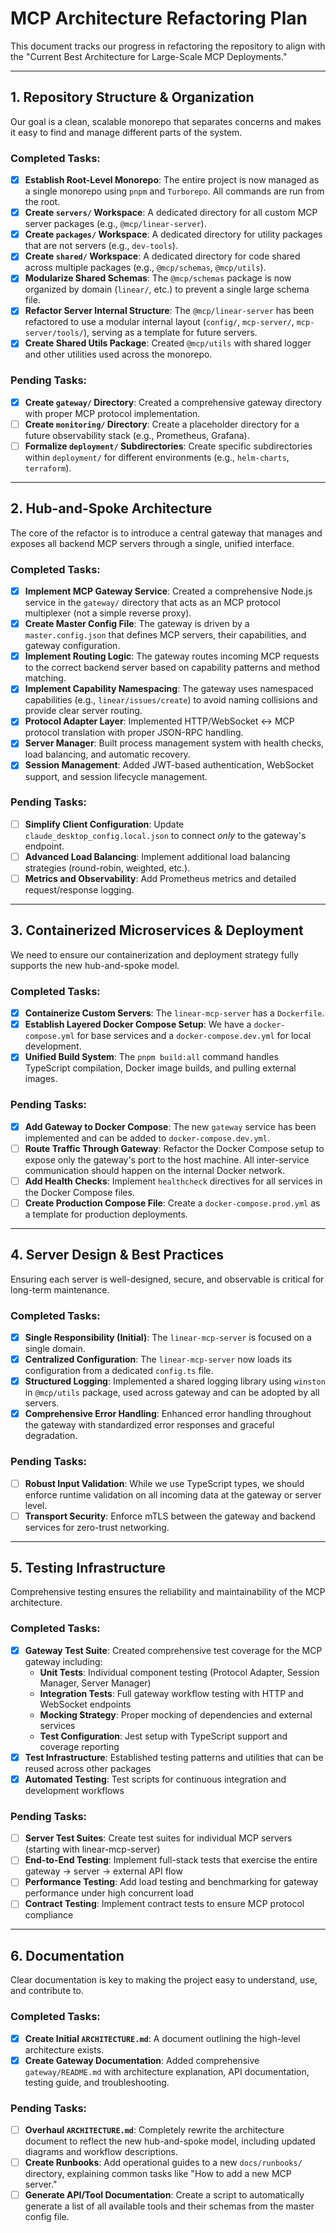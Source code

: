 # MCP Architecture Refactoring Plan

This document tracks our progress in refactoring the repository to align with the "Current Best Architecture for Large-Scale MCP Deployments."

---

## 1. Repository Structure & Organization

Our goal is a clean, scalable monorepo that separates concerns and makes it easy to find and manage different parts of the system.

### Completed Tasks:

- [x] **Establish Root-Level Monorepo**: The entire project is now managed as a single monorepo using `pnpm` and `Turborepo`. All commands are run from the root.
- [x] **Create `servers/` Workspace**: A dedicated directory for all custom MCP server packages (e.g., `@mcp/linear-server`).
- [x] **Create `packages/` Workspace**: A dedicated directory for utility packages that are not servers (e.g., `dev-tools`).
- [x] **Create `shared/` Workspace**: A dedicated directory for code shared across multiple packages (e.g., `@mcp/schemas`, `@mcp/utils`).
- [x] **Modularize Shared Schemas**: The `@mcp/schemas` package is now organized by domain (`linear/`, etc.) to prevent a single large schema file.
- [x] **Refactor Server Internal Structure**: The `@mcp/linear-server` has been refactored to use a modular internal layout (`config/`, `mcp-server/`, `mcp-server/tools/`), serving as a template for future servers.
- [x] **Create Shared Utils Package**: Created `@mcp/utils` with shared logger and other utilities used across the monorepo.

### Pending Tasks:

- [x] **Create `gateway/` Directory**: Created a comprehensive gateway directory with proper MCP protocol implementation.
- [ ] **Create `monitoring/` Directory**: Create a placeholder directory for a future observability stack (e.g., Prometheus, Grafana).
- [ ] **Formalize `deployment/` Subdirectories**: Create specific subdirectories within `deployment/` for different environments (e.g., `helm-charts`, `terraform`).

---

## 2. Hub-and-Spoke Architecture

The core of the refactor is to introduce a central gateway that manages and exposes all backend MCP servers through a single, unified interface.

### Completed Tasks:

- [x] **Implement MCP Gateway Service**: Created a comprehensive Node.js service in the `gateway/` directory that acts as an MCP protocol multiplexer (not a simple reverse proxy).
- [x] **Create Master Config File**: The gateway is driven by a `master.config.json` that defines MCP servers, their capabilities, and gateway configuration.
- [x] **Implement Routing Logic**: The gateway routes incoming MCP requests to the correct backend server based on capability patterns and method matching.
- [x] **Implement Capability Namespacing**: The gateway uses namespaced capabilities (e.g., `linear/issues/create`) to avoid naming collisions and provide clear server routing.
- [x] **Protocol Adapter Layer**: Implemented HTTP/WebSocket ↔ MCP protocol translation with proper JSON-RPC handling.
- [x] **Server Manager**: Built process management system with health checks, load balancing, and automatic recovery.
- [x] **Session Management**: Added JWT-based authentication, WebSocket support, and session lifecycle management.

### Pending Tasks:

- [ ] **Simplify Client Configuration**: Update `claude_desktop_config.local.json` to connect _only_ to the gateway's endpoint.
- [ ] **Advanced Load Balancing**: Implement additional load balancing strategies (round-robin, weighted, etc.).
- [ ] **Metrics and Observability**: Add Prometheus metrics and detailed request/response logging.

---

## 3. Containerized Microservices & Deployment

We need to ensure our containerization and deployment strategy fully supports the new hub-and-spoke model.

### Completed Tasks:

- [x] **Containerize Custom Servers**: The `linear-mcp-server` has a `Dockerfile`.
- [x] **Establish Layered Docker Compose Setup**: We have a `docker-compose.yml` for base services and a `docker-compose.dev.yml` for local development.
- [x] **Unified Build System**: The `pnpm build:all` command handles TypeScript compilation, Docker image builds, and pulling external images.

### Pending Tasks:

- [x] **Add Gateway to Docker Compose**: The new `gateway` service has been implemented and can be added to `docker-compose.dev.yml`.
- [ ] **Route Traffic Through Gateway**: Refactor the Docker Compose setup to expose only the gateway's port to the host machine. All inter-service communication should happen on the internal Docker network.
- [ ] **Add Health Checks**: Implement `healthcheck` directives for all services in the Docker Compose files.
- [ ] **Create Production Compose File**: Create a `docker-compose.prod.yml` as a template for production deployments.

---

## 4. Server Design & Best Practices

Ensuring each server is well-designed, secure, and observable is critical for long-term maintenance.

### Completed Tasks:

- [x] **Single Responsibility (Initial)**: The `linear-mcp-server` is focused on a single domain.
- [x] **Centralized Configuration**: The `linear-mcp-server` now loads its configuration from a dedicated `config.ts` file.
- [x] **Structured Logging**: Implemented a shared logging library using `winston` in `@mcp/utils` package, used across gateway and can be adopted by all servers.
- [x] **Comprehensive Error Handling**: Enhanced error handling throughout the gateway with standardized error responses and graceful degradation.

### Pending Tasks:

- [ ] **Robust Input Validation**: While we use TypeScript types, we should enforce runtime validation on all incoming data at the gateway or server level.
- [ ] **Transport Security**: Enforce mTLS between the gateway and backend services for zero-trust networking.

---

## 5. Testing Infrastructure

Comprehensive testing ensures the reliability and maintainability of the MCP architecture.

### Completed Tasks:

- [x] **Gateway Test Suite**: Created comprehensive test coverage for the MCP gateway including:
  - **Unit Tests**: Individual component testing (Protocol Adapter, Session Manager, Server Manager)
  - **Integration Tests**: Full gateway workflow testing with HTTP and WebSocket endpoints
  - **Mocking Strategy**: Proper mocking of dependencies and external services
  - **Test Configuration**: Jest setup with TypeScript support and coverage reporting
- [x] **Test Infrastructure**: Established testing patterns and utilities that can be reused across other packages
- [x] **Automated Testing**: Test scripts for continuous integration and development workflows

### Pending Tasks:

- [ ] **Server Test Suites**: Create test suites for individual MCP servers (starting with linear-mcp-server)
- [ ] **End-to-End Testing**: Implement full-stack tests that exercise the entire gateway → server → external API flow
- [ ] **Performance Testing**: Add load testing and benchmarking for gateway performance under high concurrent load
- [ ] **Contract Testing**: Implement contract tests to ensure MCP protocol compliance

---

## 6. Documentation

Clear documentation is key to making the project easy to understand, use, and contribute to.

### Completed Tasks:

- [x] **Create Initial `ARCHITECTURE.md`**: A document outlining the high-level architecture exists.
- [x] **Create Gateway Documentation**: Added comprehensive `gateway/README.md` with architecture explanation, API documentation, testing guide, and troubleshooting.

### Pending Tasks:

- [ ] **Overhaul `ARCHITECTURE.md`**: Completely rewrite the architecture document to reflect the new hub-and-spoke model, including updated diagrams and workflow descriptions.
- [ ] **Create Runbooks**: Add operational guides to a new `docs/runbooks/` directory, explaining common tasks like "How to add a new MCP server."
- [ ] **Generate API/Tool Documentation**: Create a script to automatically generate a list of all available tools and their schemas from the master config file.
